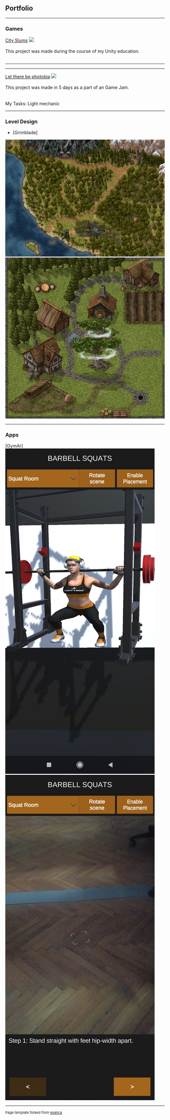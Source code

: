 ## Portfolio

---

### Games 

[City Slums](https://domdar.itch.io/city-sim)
<img src="https://img.itch.zone/aW1hZ2UvMTI1MTk4OS83MzA3MzMxLnBuZw==/original/wXv2G7.png"/>
<br><br>This project was made during the course of my Unity education.<br><br>

---

---
[Let there be photobia](https://callmetoots.itch.io/let-there-be-photophobia)
<img src="https://images-ext-2.discordapp.net/external/TqSlSJok8Kn9G62pJJblqqDl3lBK4IdLbUv1SobxeyM/https/img.itch.zone/aW1nLzc2NTQ3NTEucG5n/original/B%252FV6Le.png?width=720&height=404"/>
<br><br>This project was made in 5 days as a part  of an Game Jam.<br><br>
<br>My Tasks: Light mechanic<br>

---

### Level Design

- [Grimblade]
 <img src="images/Islandlvldesign.png?raw=true"/>
 <img src="images/Townlvldesign.png?raw=true"/>

---
### Apps

[GymAr]
<img src="images/GymAr.jpeg?raw=true"/>
<img src="images/GymArTwo.jpeg?raw=true"/>





---
<p style="font-size:11px">Page template forked from <a href="https://github.com/evanca/quick-portfolio">evanca</a></p>
<!-- Remove above link if you don't want to attibute -->
